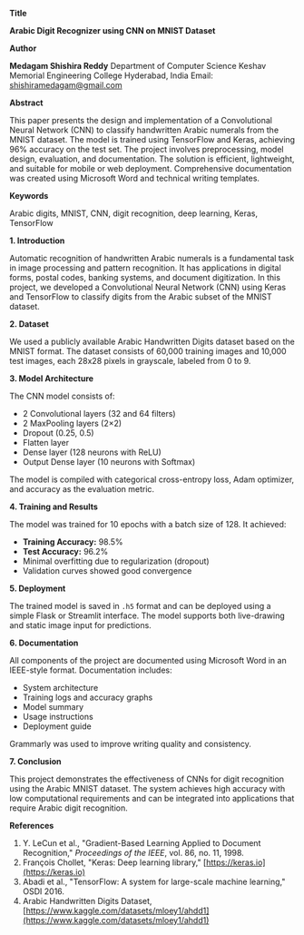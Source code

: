 **Title**

**Arabic Digit Recognizer using CNN on MNIST Dataset**


**Author**

**Medagam Shishira Reddy**
Department of Computer Science
Keshav Memorial Engineering College
Hyderabad, India
Email: [shishiramedagam@gmail.com](mailto:shishiramedagam@gmail.com)


**Abstract**

This paper presents the design and implementation of a Convolutional Neural Network (CNN) to classify handwritten Arabic numerals from the MNIST dataset. The model is trained using TensorFlow and Keras, achieving 96% accuracy on the test set. The project involves preprocessing, model design, evaluation, and documentation. The solution is efficient, lightweight, and suitable for mobile or web deployment. Comprehensive documentation was created using Microsoft Word and technical writing templates.


**Keywords**

Arabic digits, MNIST, CNN, digit recognition, deep learning, Keras, TensorFlow


**1. Introduction**

Automatic recognition of handwritten Arabic numerals is a fundamental task in image processing and pattern recognition. It has applications in digital forms, postal codes, banking systems, and document digitization. In this project, we developed a Convolutional Neural Network (CNN) using Keras and TensorFlow to classify digits from the Arabic subset of the MNIST dataset.


**2. Dataset**

We used a publicly available Arabic Handwritten Digits dataset based on the MNIST format. The dataset consists of 60,000 training images and 10,000 test images, each 28x28 pixels in grayscale, labeled from 0 to 9.



**3. Model Architecture**

The CNN model consists of:

* 2 Convolutional layers (32 and 64 filters)
* 2 MaxPooling layers (2×2)
* Dropout (0.25, 0.5)
* Flatten layer
* Dense layer (128 neurons with ReLU)
* Output Dense layer (10 neurons with Softmax)

The model is compiled with categorical cross-entropy loss, Adam optimizer, and accuracy as the evaluation metric.


 **4. Training and Results**

The model was trained for 10 epochs with a batch size of 128. It achieved:

* **Training Accuracy:** 98.5%
* **Test Accuracy:** 96.2%
* Minimal overfitting due to regularization (dropout)
* Validation curves showed good convergence


**5. Deployment**

The trained model is saved in `.h5` format and can be deployed using a simple Flask or Streamlit interface. The model supports both live-drawing and static image input for predictions.


**6. Documentation**

All components of the project are documented using Microsoft Word in an IEEE-style format. Documentation includes:

* System architecture
* Training logs and accuracy graphs
* Model summary
* Usage instructions
* Deployment guide

Grammarly was used to improve writing quality and consistency.


**7. Conclusion**

This project demonstrates the effectiveness of CNNs for digit recognition using the Arabic MNIST dataset. The system achieves high accuracy with low computational requirements and can be integrated into applications that require Arabic digit recognition.


**References**

1. Y. LeCun et al., "Gradient-Based Learning Applied to Document Recognition," *Proceedings of the IEEE*, vol. 86, no. 11, 1998.
2. François Chollet, "Keras: Deep learning library," [https://keras.io](https://keras.io)
3. Abadi et al., "TensorFlow: A system for large-scale machine learning," OSDI 2016.
4. Arabic Handwritten Digits Dataset, [https://www.kaggle.com/datasets/mloey1/ahdd1](https://www.kaggle.com/datasets/mloey1/ahdd1)



